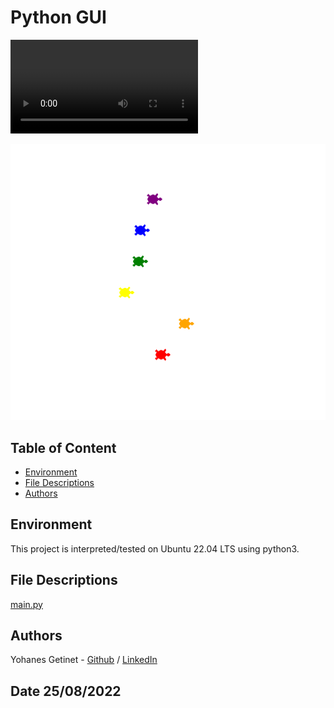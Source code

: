 # Python GUI 

![Turtle](https://github.com/YohanesGetinet1/100DayOfPython/blob/master/Day_19_python_GUI/png/Screencast%20from%2008-25-2022%2011:58:10%20AM.webm)

![ Turtle race ](https://github.com/YohanesGetinet1/100DayOfPython/blob/master/Day_19_python_GUI/png/Screenshot%20from%202022-08-25%2012-09-22.png)

## Table of Content
* [Environment](#environment)
* [File Descriptions](#file-descriptions)
* [Authors](#authors)

## Environment
This project is interpreted/tested on Ubuntu 22.04 LTS using python3. 


## File Descriptions
[main.py](main.py) 



## Authors
Yohanes Getinet - [Github](https://github.com/YohanesGetinet1) / [LinkedIn](https://www.linkedin.com/in/yohanesgetinet/)  
## Date 25/08/2022
